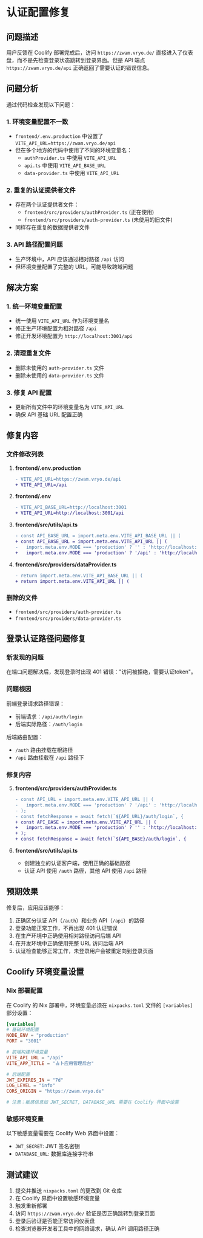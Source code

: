 # 认证配置修复

## 问题描述

用户反馈在 Coolify 部署完成后，访问 `https://zwam.vryo.de/` 直接进入了仪表盘，而不是先检查登录状态跳转到登录界面。但是 API 端点 `https://zwam.vryo.de/api` 正确返回了需要认证的错误信息。

## 问题分析

通过代码检查发现以下问题：

### 1. 环境变量配置不一致
- `frontend/.env.production` 中设置了 `VITE_API_URL=https://zwam.vryo.de/api`
- 但在多个地方的代码中使用了不同的环境变量名：
  - `authProvider.ts` 中使用 `VITE_API_URL`
  - `api.ts` 中使用 `VITE_API_BASE_URL`
  - `data-provider.ts` 中使用 `VITE_API_URL`

### 2. 重复的认证提供者文件
- 存在两个认证提供者文件：
  - `frontend/src/providers/authProvider.ts` (正在使用)
  - `frontend/src/providers/auth-provider.ts` (未使用的旧文件)
- 同样存在重复的数据提供者文件

### 3. API 路径配置问题
- 生产环境中，API 应该通过相对路径 `/api` 访问
- 但环境变量配置了完整的 URL，可能导致跨域问题

## 解决方案

### 1. 统一环境变量配置
- 统一使用 `VITE_API_URL` 作为环境变量名
- 修正生产环境配置为相对路径 `/api`
- 修正开发环境配置为 `http://localhost:3001/api`

### 2. 清理重复文件
- 删除未使用的 `auth-provider.ts` 文件
- 删除未使用的 `data-provider.ts` 文件

### 3. 修复 API 配置
- 更新所有文件中的环境变量名为 `VITE_API_URL`
- 确保 API 基础 URL 配置正确

## 修复内容

### 文件修改列表

1. **frontend/.env.production**
   ```diff
   - VITE_API_URL=https://zwam.vryo.de/api
   + VITE_API_URL=/api
   ```

2. **frontend/.env**
   ```diff
   - VITE_API_BASE_URL=http://localhost:3001
   + VITE_API_URL=http://localhost:3001/api
   ```

3. **frontend/src/utils/api.ts**
   ```diff
   - const API_BASE_URL = import.meta.env.VITE_API_BASE_URL || (
   + const API_BASE_URL = import.meta.env.VITE_API_URL || (
   -   import.meta.env.MODE === 'production' ? '' : 'http://localhost:3001'
   +   import.meta.env.MODE === 'production' ? '/api' : 'http://localhost:3001/api'
   ```

4. **frontend/src/providers/dataProvider.ts**
   ```diff
   - return import.meta.env.VITE_API_BASE_URL || (
   + return import.meta.env.VITE_API_URL || (
   ```

### 删除的文件
- `frontend/src/providers/auth-provider.ts`
- `frontend/src/providers/data-provider.ts`

## 登录认证路径问题修复

### 新发现的问题
在端口问题解决后，发现登录时出现 401 错误："访问被拒绝，需要认证token"。

### 问题根因
前端登录请求路径错误：
- 前端请求：`/api/auth/login`
- 后端实际路径：`/auth/login`

后端路由配置：
- `/auth` 路由挂载在根路径
- `/api` 路由挂载在 `/api` 路径下

### 修复内容

5. **frontend/src/providers/authProvider.ts**
   ```diff
   - const API_URL = import.meta.env.VITE_API_URL || (
   -   import.meta.env.MODE === 'production' ? '/api' : 'http://localhost:3001/api'
   - );
   - const fetchResponse = await fetch(`${API_URL}/auth/login`, {
   + const API_BASE = import.meta.env.VITE_API_URL || (
   +   import.meta.env.MODE === 'production' ? '' : 'http://localhost:3001'
   + );
   + const fetchResponse = await fetch(`${API_BASE}/auth/login`, {
   ```

6. **frontend/src/utils/api.ts**
   - 创建独立的认证客户端，使用正确的基础路径
   - 认证 API 使用 `/auth` 路径，其他 API 使用 `/api` 路径

## 预期效果

修复后，应用应该能够：
1. 正确区分认证 API（`/auth`）和业务 API（`/api`）的路径
2. 登录功能正常工作，不再出现 401 认证错误
3. 在生产环境中正确使用相对路径访问后端 API
4. 在开发环境中正确使用完整 URL 访问后端 API
5. 认证检查能够正常工作，未登录用户会被重定向到登录页面

## Coolify 环境变量设置

### Nix 部署配置
在 Coolify 的 Nix 部署中，环境变量必须在 `nixpacks.toml` 文件的 `[variables]` 部分设置：

```toml
[variables]
# 基础环境配置
NODE_ENV = "production"
PORT = "3001"

# 前端构建环境变量
VITE_API_URL = "/api"
VITE_APP_TITLE = "占卜应用管理后台"

# 后端配置
JWT_EXPIRES_IN = "7d"
LOG_LEVEL = "info"
CORS_ORIGIN = "https://zwam.vryo.de"

# 注意：敏感信息如 JWT_SECRET, DATABASE_URL 需要在 Coolify 界面中设置
```

### 敏感环境变量
以下敏感变量需要在 Coolify Web 界面中设置：
- `JWT_SECRET`: JWT 签名密钥
- `DATABASE_URL`: 数据库连接字符串

## 测试建议

1. 提交并推送 `nixpacks.toml` 的更改到 Git 仓库
2. 在 Coolify 界面中设置敏感环境变量
3. 触发重新部署
4. 访问 `https://zwam.vryo.de/` 验证是否正确跳转到登录页面
5. 登录后验证是否能正常访问仪表盘
6. 检查浏览器开发者工具中的网络请求，确认 API 调用路径正确
